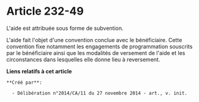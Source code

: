 # Article 232-49

L'aide est attribuée sous forme de subvention. 

L'aide fait l'objet d'une convention conclue avec le bénéficiaire. Cette convention fixe notamment les engagements de
programmation souscrits par le bénéficiaire ainsi que les modalités de versement de l'aide et les circonstances dans
lesquelles elle donne lieu à reversement.

**Liens relatifs à cet article**

	**Créé par**:

	  - Délibération n°2014/CA/11 du 27 novembre 2014 - art., v. init.
